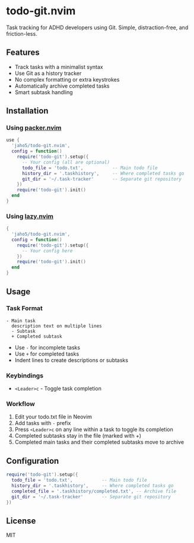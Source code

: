 # todo-git.nvim

Task tracking for ADHD developers using Git. Simple, distraction-free, and friction-less.

## Features

- Track tasks with a minimalist syntax
- Use Git as a history tracker
- No complex formatting or extra keystrokes
- Automatically archive completed tasks
- Smart subtask handling

## Installation

### Using [packer.nvim](https://github.com/wbthomason/packer.nvim)

```lua
use {
  'jaho5/todo-git.nvim',
  config = function()
    require('todo-git').setup({
      -- Your config (all are optional)
      todo_file = 'todo.txt',           -- Main todo file
      history_dir = '.taskhistory',     -- Where completed tasks go
      git_dir = '~/.task-tracker'       -- Separate git repository
    })
    require('todo-git').init()
  end
}
```

### Using [lazy.nvim](https://github.com/folke/lazy.nvim)

```lua
{
  'jaho5/todo-git.nvim',
  config = function()
    require('todo-git').setup({
      -- Your config here
    })
    require('todo-git').init()
  end
}
```

## Usage

### Task Format

```
- Main task
  description text on multiple lines
  - Subtask
  + Completed subtask
```

- Use `-` for incomplete tasks
- Use `+` for completed tasks
- Indent lines to create descriptions or subtasks

### Keybindings

- `<Leader>c` - Toggle task completion

### Workflow

1. Edit your todo.txt file in Neovim
2. Add tasks with `-` prefix
3. Press `<Leader>c` on any line within a task to toggle its completion
4. Completed subtasks stay in the file (marked with +)
5. Completed main tasks and their completed subtasks move to archive

## Configuration

```lua
require('todo-git').setup({
  todo_file = 'todo.txt',           -- Main todo file
  history_dir = '.taskhistory',     -- Where completed tasks go
  completed_file = '.taskhistory/completed.txt', -- Archive file
  git_dir = '~/.task-tracker'       -- Separate git repository
})
```

## License

MIT
